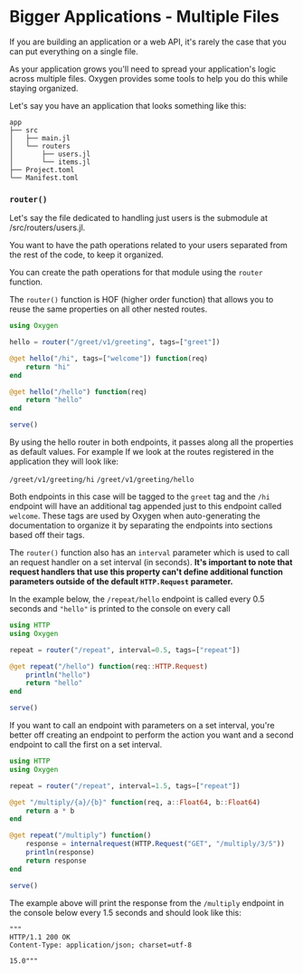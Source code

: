 # Bigger Applications - Multiple Files

If you are building an application or a web API, it's rarely the case that you can put everything on a single file.

As your application grows you'll need to spread your application's logic across multiple files. Oxygen provides some tools to help you do this while staying organized.


Let's say you have an application that looks something like this:

```
app
├── src
│   ├── main.jl
│   └── routers
│       ├── users.jl
│       └── items.jl
├── Project.toml
└── Manifest.toml
```

### `router()`

Let's say the file dedicated to handling just users is the submodule at /src/routers/users.jl.

You want to have the path operations related to your users separated from the rest of the code, to keep it organized.

You can create the path operations for that module using the `router` function. 

The `router()` function is HOF (higher order function) that allows you to reuse the same properties on all other nested routes. 

```julia
using Oxygen

hello = router("/greet/v1/greeting", tags=["greet"])

@get hello("/hi", tags=["welcome"]) function(req)
    return "hi"
end

@get hello("/hello") function(req)
    return "hello"
end

serve()
```

By using the hello router in both endpoints, it passes along all the properties as default values. For example If we look at the routes registered in the application they will look like:

`/greet/v1/greeting/hi`
`/greet/v1/greeting/hello`

Both endpoints in this case will be tagged to the `greet` tag and the `/hi` endpoint will have an additional tag appended just to this endpoint called `welcome`. These tags are used by Oxygen when auto-generating the documentation to organize it by separating the endpoints into sections based off their tags. 


The `router()` function also has an `interval` parameter which is used to call
an request handler on a set interval (in seconds). **It's important to note that request handlers that use this property can't define additional function parameters outside of the default `HTTP.Request` parameter.**

In the example below, the `/repeat/hello` endpoint is called every 0.5 seconds and `"hello"` is printed to the console on every call

```julia
using HTTP
using Oxygen

repeat = router("/repeat", interval=0.5, tags=["repeat"])

@get repeat("/hello") function(req::HTTP.Request)
    println("hello")
    return "hello"
end

serve()
```

If you want to call an endpoint with parameters on a set interval, you're better off creating an endpoint to perform the action you want and a second endpoint to call the first on a set interval. 

```julia
using HTTP
using Oxygen

repeat = router("/repeat", interval=1.5, tags=["repeat"])

@get "/multiply/{a}/{b}" function(req, a::Float64, b::Float64)
    return a * b
end

@get repeat("/multiply") function()
    response = internalrequest(HTTP.Request("GET", "/multiply/3/5"))
    println(response)
    return response
end

serve()
```

The example above will print the response from the `/multiply` endpoint in the console below every 1.5 seconds and should look like this:

```
"""
HTTP/1.1 200 OK
Content-Type: application/json; charset=utf-8

15.0"""
```